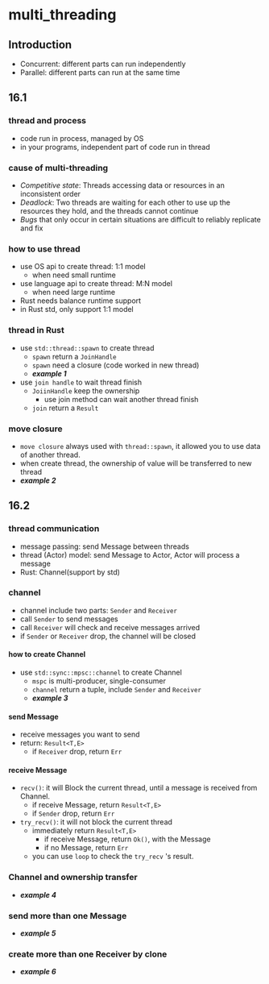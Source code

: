 # multi_threading

## Introduction

- Concurrent: different parts can run independently
- Parallel: different parts can run at the same time

## 16.1 

### thread and process

- code run in process, managed by OS
- in your programs, independent part of code run in thread

### cause of multi-threading

- *Competitive state*: Threads accessing data or resources in an inconsistent order
- *Deadlock*: Two threads are waiting for each other to use up the resources they hold, and the threads cannot continue
- *Bugs* that only occur in certain situations are difficult to reliably replicate and fix

### how to use thread

- use OS api to create thread: 1:1 model
  - when need small runtime
- use language api to create thread: M:N model
  - when need large runtime
- Rust needs balance runtime support
- in Rust std, only support 1:1 model

### thread in Rust

- use `std::thread::spawn` to create thread
  - `spawn` return a `JoinHandle`
  - `spawn` need a closure (code worked in new thread)
  - ***example 1***
- use `join handle` to wait thread finish
  - `JoiinHandle` keep the ownership
    - use join method can wait another thread finish
  - `join` return a `Result`

### move closure

- `move closure` always used with `thread::spawn`, it allowed you to use data of another thread.
- when create thread, the ownership of value will be transferred to new thread
- ***example 2***

## 16.2

### thread communication

- message passing: send Message between threads
- thread (Actor) model: send Message to Actor, Actor will process a message
- Rust: Channel(support by std)

### channel

- channel include two parts: `Sender` and `Receiver`
- call `Sender` to send messages
- call `Receiver` will check and receive messages arrived
- if `Sender` or `Receiver` drop, the channel will be closed

#### how to create Channel

- use `std::sync::mpsc::channel` to create Channel
  - `mspc` is multi-producer, single-consumer
  - `channel` return a tuple, include `Sender` and `Receiver`
  - ***example 3***

#### send Message

- receive messages you want to send
- return: `Result<T,E>`
  - if `Receiver` drop, return `Err`

#### receive Message

- `recv()`: it will Block the current thread, until a message is received from Channel.
  - if receive Message, return `Result<T,E>`
  - if `Sender` drop, return `Err`
- `try_recv()`: it will not block the current thread
  - immediately return `Result<T,E>`
    - if receive Message, return `Ok()`, with the Message
    - if no Message, return `Err`
  - you can use `loop` to check the `try_recv` 's result.

### Channel and ownership transfer

- ***example 4***

### send more than one Message

- ***example 5***

### create more than one Receiver by clone

- ***example 6***